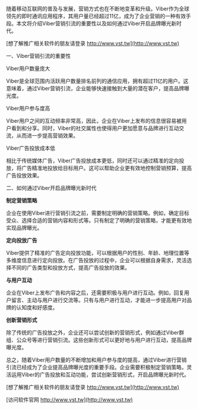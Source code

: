 随着移动互联网的普及与发展，营销方式也在不断地变革和升级。Viber作为全球领先的即时通讯应用程序，其用户量已经超过11亿，成为了企业营销的一种有效手段。本文将介绍Viber营销引流的重要性以及如何通过Viber开启品牌曝光新时代。

[想了解推广相关软件的朋友请登录 http://www.vst.tw](http://www.vst.tw)

一、Viber营销引流的重要性

Viber用户数量庞大

Viber是全球范围内活跃用户数量排名前列的通信应用，拥有超过11亿的用户。这意味着，通过Viber营销引流，企业能够快速接触到大量的潜在客户，提高品牌曝光度。

Viber用户参与度高

Viber用户之间的互动频率非常高，因此，企业在Viber上发布的信息很容易被用户看到和分享。同时，Viber的社交属性也使得用户更加愿意与品牌进行互动交流，从而进一步提高营销效果。

Viber广告投放成本低

相比于传统媒体广告，Viber广告投放成本更低，同时还可以通过精准的定向投放，将广告精准地投放给目标用户。这可以帮助企业更有效地控制营销预算，提高广告投放效果。

二、如何通过Viber开启品牌曝光新时代

**制定营销策略**

企业在使用Viber进行营销引流之前，需要制定明确的营销策略。例如，确定目标受众、选择合适的营销内容和形式等。只有制定了明确的营销策略，才能更有效地实现品牌曝光。

**定向投放广告**

Viber提供了精准的广告定向投放功能，可以根据用户的性别、年龄、地理位置等多维度信息进行定向投放。在广告投放的过程中，企业可以根据自身需求，灵活选择不同的广告类型和投放方式，提高广告投放的效果。

**与用户互动**

企业在Viber上发布广告和内容之后，还需要积极与用户进行互动。例如，回复用户留言、主动与用户进行交流等。只有与用户进行互动，才能进一步提高用户对品牌的认知度和好感度。

**创新营销形式**

除了传统的广告投放之外，企业还可以尝试创新的营销形式，例如通过Viber群组、公众号等进行营销引流。这些创新形式可以更好地与用户进行互动，提高品牌曝光度。

总之，随着Viber用户数量的不断增加和用户参与度的提高，通过Viber进行营销引流已经成为了企业提高品牌曝光度的重要手段。企业需要积极制定营销策略，灵活运用Viber的广告投放和互动功能，尝试创新营销形式，开启品牌曝光新时代。

[想了解推广相关软件的朋友请登录 http://www.vst.tw](http://www.vst.tw)


[访问软件官网 http://www.vst.tw](http://www.vst.tw)
